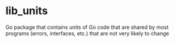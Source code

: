 # lib_units
Go package that contains units of Go code that are shared by most programs (errors, interfaces, etc.) that are not very likely to change
